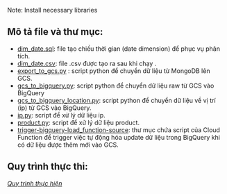 Note: Install necessary libraries

## Mô tả file và thư mục:
- [dim_date.sql](dim_date.sql): file tạo chiều thời gian (date dimension) để phục vụ phân tích.
- [dim_date.csv](dim_date.csv): file .csv được tạo ra sau khi chạy [](dim_date.sql).
- [export_to_gcs.py](export_to_gcs.py) : script python để chuyển dữ liệu từ MongoDB lên GCS.
- [gcs_to_bigquery.py](gcs_to_bigquery.py): script python để chuyển dữ liệu raw từ GCS vào BigQuery
- [gcs_to_bigquery_location.py](gcs_to_bigquery_location.py): script python để chuyển dữ liệu về vị trí (ip) từ GCS vào BigQuery.
- [ip.py](ip.py): script để xử lý dữ liệu ip.
- [product.py](product.py): script để xử lý dữ liệu product.
- [trigger-bigquery-load_function-source](trigger-bigquery-load_function-source): thư mục chứa script của Cloud Function để trigger việc tự động hóa update dữ liệu trong BigQuery khi có dữ liệu được thêm mới vào GCS.

## Quy trình thực thi:
[*Quy trình thực hiện*](https://funky-grin-fc2.notion.site/GCP-Project-5-6-15a4ed8143e98052b0d0edb034061c57?pvs=4)
